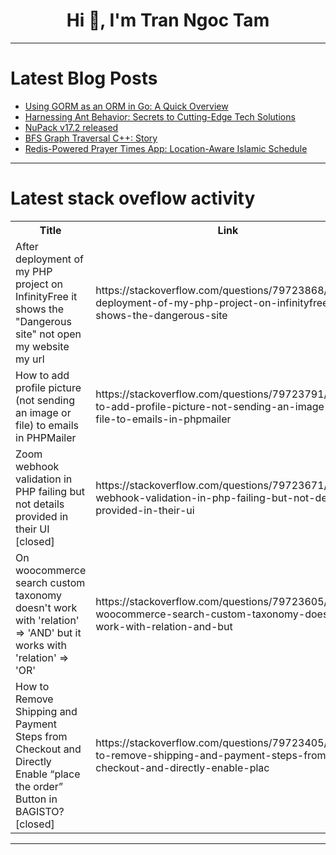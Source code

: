 <h1 align="center">Hi 👋, I'm Tran Ngoc Tam</h1>

---

# Latest Blog Posts 
<!-- BLOG-POST-LIST:START -->
- [Using GORM as an ORM in Go: A Quick Overview](https://dev.to/diogojlq/using-gorm-as-an-orm-in-go-a-quick-overview-1ja2)
- [Harnessing Ant Behavior: Secrets to Cutting-Edge Tech Solutions](https://dev.to/jay_all_day/harnessing-ant-behavior-secrets-to-cutting-edge-tech-solutions-30ed)
- [NuPack v17.2 released](https://dev.to/cnsharp/nupack-v172-released-1aep)
- [BFS Graph Traversal C++: Story](https://dev.to/harshm03/bfs-graph-traversal-c-story-3c5l)
- [Redis-Powered Prayer Times App: Location-Aware Islamic Schedule](https://dev.to/siswoyo/redis-powered-prayer-times-app-location-aware-islamic-schedule-5al)
<!-- BLOG-POST-LIST:END -->

---

# Latest stack oveflow activity
<table>
  <tr><th>Title</th><th>Link</th></tr>
  <!-- STACKOVERFLOW:START --><tr><td>After deployment of my PHP project on InfinityFree it shows the &quot;Dangerous site&quot; not open my website my url</td><td>https://stackoverflow.com/questions/79723868/after-deployment-of-my-php-project-on-infinityfree-it-shows-the-dangerous-site</td></tr><tr><td>How to add profile picture &lpar;not sending an image or file&rpar; to emails in PHPMailer</td><td>https://stackoverflow.com/questions/79723791/how-to-add-profile-picture-not-sending-an-image-or-file-to-emails-in-phpmailer</td></tr><tr><td>Zoom webhook validation in PHP failing but not details provided in their UI [closed]</td><td>https://stackoverflow.com/questions/79723671/zoom-webhook-validation-in-php-failing-but-not-details-provided-in-their-ui</td></tr><tr><td>On woocommerce search custom taxonomy doesn&#39;t work with &#39;relation&#39; =&gt; &#39;AND&#39; but it works with &#39;relation&#39; =&gt; &#39;OR&#39;</td><td>https://stackoverflow.com/questions/79723605/on-woocommerce-search-custom-taxonomy-doesnt-work-with-relation-and-but</td></tr><tr><td>How to Remove Shipping and Payment Steps from Checkout and Directly Enable “place the order” Button in BAGISTO? [closed]</td><td>https://stackoverflow.com/questions/79723405/how-to-remove-shipping-and-payment-steps-from-checkout-and-directly-enable-plac</td></tr><!-- STACKOVERFLOW:END -->
</table>

---


